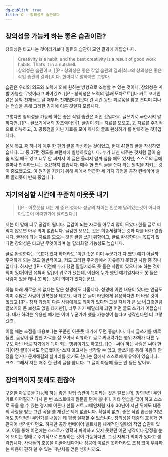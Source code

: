 ```yaml
---
dg-publish: true
title: O - 창의성도 습관이다
---
```


## 창의성을 가능케 하는 좋은 습관이란?

창의성은 타고나는 것이라기보다 일련의 습관이 모인 결과에 가깝습니다. 

>Creativity is a habit, and the best creativity is a result of good work habits. That’s it in a nutshell.<br>창의성은 습관이고, [[P - 창의성은 좋은 작업 습관의 결과|최고의 창의성은 좋은 작업 습관의 결과]]이다. 한마디로 말하자면 그렇다.

습관은 우리의 의도와 노력에 의해 원하는 방향으로 조형할 수 있는 것이니, 창의성은 계발 가능한 무엇이라고 봐야겠죠. [[P - 창의성은 노력의 결과|모차르트]]나 커트 코베인 같은 음악 천재들도 날 때부터 천재였다기보다 긴 시간 동안 괴로움을 참고 견디며 피나는 연습을 통해 그러한 경지에 이른 것일지 모릅니다. 

그렇다면 창의성을 가능케 하는 좋은 작업 습관은 어떤 것일까요. 글쓰기로 국한시켜 말하자면, [[P - 글쓰기에서의 창조력이란|1. 글감이 되는 자료를 모으고, 2. 자료를 주기적으로 리뷰하고, 3. 공통점을 지닌 자료를 모아 하나의 글로 완성하기 를 반복하는 것]]입니다. 

올해 목표 중 하나가 매주 한 편의 글을 작성하는 것이었고, 현재 41편의 글을 작성하였습니다. 그 중 37편 정도를 브런치에 발행하였습니다. 누가 대신 써주는 것처럼 글이 술술 써질 때도 있고 너무 안 써져서 이 글은 올리지 말까 싶을 때도 있지만, 스스로의 글에 얼마나 만족하느냐는 중요하지 않습니다. 매주 한 편의 글을 쓴다 라는 원칙을 지키는 것이 중요했고요. 이 원칙을 지키기 위해 위에서 언급한 세 가지 과정을 공장 컨베이어 벨트 돌리듯이 반복 중입니다. 

## 자기의심할 시간에 꾸준히 아웃풋 내기

>[[P - 아웃풋을 내는 게 중요|성과나 성공의 차이는 인풋에 달려있는것이 아니라 아웃풋이 어떠한가에 달려있다.]]

저는 이 말에 너무 공감이 됩니다. 글감이 되는 자료를 아무리 많이 모았다 한들 글로 써먹지 않으면 아무 의미 없습니다. 글감만 모으는 것은 허송세월하는 것과 다를 바가 없습니다. 글감이 되는 자료를 모으는 것은 글을 쓰기 위함이고, 글로 완성한다는 목표가 없다면 창의성은 타고난 무엇이라며 늘 합리화할 가능성도 높습니다.

글로 완성한다는 목표가 있다 하더라도 '이런 것은 이미 누군가가 다 했던 얘기 아닐까' 주저하게 되는 것도 일반적이고, 저도 그러한 주저함에서 자유롭지 못했던 사람 중 하나입니다. 하지만 [[P - 이전에 누가 했던 말일지라도 못 들은 사람이 있으니 또 하는 것이 의미 있다|어떤 유튜버 말]]이 위로가 됐는데, 이전에 누가 했던 얘기일지라도 못 들은 사람이 있을 테니 또 하는 것이 의미가 있다는군요. 

하늘 아래 새로운 게 없다는 말은 성경에도 나옵니다. 성경에 이런 내용이 있다는 언급도 이미 수많은 사람이 반복했을 테고요. 내가 쓴 글이 타인에게 유용하다면 더 바랄 것이 없겠고 [[P - 창작 과정이 다른 사람에게도 의미가 있다면 그것 자체가 큰 보상|그것만큼 글쓰기의 큰 보상도 없을 테지만]], 너무 거기 매달리게 되면 어떤 글도 쓰기가 어렵습니다. 내가 하려는 유용한 얘기는 이미 누군가가 했을 가능성이 높다고 생각한다면 더 그렇겠죠.

이럴 때는 초점을 내용보다는 꾸준한 아웃풋 내기에 두면 좋습니다. 다시 글쓰기를 예로 들면, 글감이 될 만한 자료를 잘 모아서 리뷰하고 글로 써내려가는 행위 자체가 다른 누구도 아닌 바로 자기에게 득이 되는 행위이기도 하고요. [[O - 써야 하는 사람은 써야 한다|이전 글]]에서도 언급했지만 쓰지 않고서는 생각할 수 없고, 글쓰기를 통해 마음의 안정을 얻거나 문제해결의 실마리를 찾기도 한다는 점에서 스스로에게 유익이 있습니다. 크죠. 그래서 저는 매주 한 편의 글을 씁니다. 그 글이 마음에 들든 안 들든 말이죠.

## 창의적이지 못해도 괜찮아

꾸준한 아웃풋을 가능케 하는 좋은 작업 습관이 득이라는 것은 알겠는데, 창의적인 무언가로 이어질까? 다시 한 번 스스로에게 질문을 던져 봅니다. 기타 연습을 많이 하고 스스로 곡을 쓸 수 있는 경지에 이른다 한들 커트 코베인처럼 사후 30년이 지난 뒤에도 대중의 사랑을 받는 그런 곡을 쓸 재간은 제게 없습니다. 확실히 없죠. 좋은 작업 습관을 지녔어도 창의적인 무언가를 내놓는 데 평생 실패할 수 있습니다. 창의성을 대중의 호응과 연관지어 생각한다면요. 하지만 공장 컨베이어 벨트처럼 체계적인 일련의 작업 습관이 있고, 이를 통해 이전에는 스스로가 명확히 파악하고 있지 못했던 어떤 생각이나 감정을 눈에 보이는 형태로 주기적으로 변형하는 것이 가능하다면, 그것 자체가 의미가 있다고 생각합니다. 사람들의 호응을 이끌어낸다거나 성공에 이르진 못하더라도 초점 없이 부유하는 마음이 편히 쉴 수 있는 피난처를 얻은 셈이니까요.

